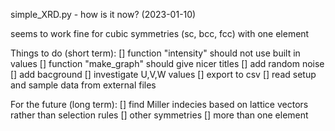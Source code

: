 simple_XRD.py - how is it now? (2023-01-10)

seems to work fine for cubic symmetries (sc, bcc, fcc) with one element

Things to do (short term):
    [] function "intensity" should not use built in values
    [] function "make_graph" should give nicer titles
    [] add random noise
    [] add bacground
    [] investigate U,V,W values
    [] export to csv
    [] read setup and sample data from external files

For the future (long term):
    [] find Miller indecies based on lattice vectors rather than selection rules
    [] other symmetries
    [] more than one element    
